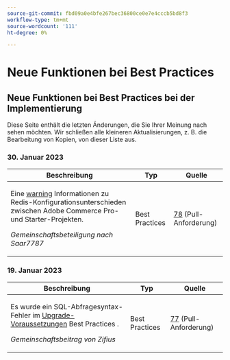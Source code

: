 ```yaml
---
source-git-commit: fbd09a0e4bfe267bec36800ce0e7e4cccb5bd8f3
workflow-type: tm+mt
source-wordcount: '111'
ht-degree: 0%

---
```

# Neue Funktionen bei Best Practices

## Neue Funktionen bei Best Practices bei der Implementierung

Diese Seite enthält die letzten Änderungen, die Sie Ihrer Meinung nach sehen möchten. Wir schließen alle kleineren Aktualisierungen, z. B. die Bearbeitung von Kopien, von dieser Liste aus.

### 30. Januar 2023

<table style="table-layout:auto;">
  <thead>
    <tr>
      <th>Beschreibung</th>
      <th>Typ</th>
      <th>Quelle</th>
    </tr>
  </thead>
  <tbody>
    <tr>
      <td><p>Eine <a href="https://experienceleague.adobe.com/docs/commerce-operations/implementation-playbook/best-practices/planning/redis-service-configuration.html">warning</a> Informationen zu Redis-Konfigurationsunterschieden zwischen Adobe Commerce Pro- und Starter-Projekten.</p>
<p><i>Gemeinschaftsbeteiligung nach Saar7787</i></p></td>
      <td>Best Practices</td>
      <td><a href="https://github.com/AdobeDocs/commerce-operations.en/pull/78">78</a> (Pull-Anforderung)</td>
    </tr>
  </tbody>
</table>

### 19. Januar 2023

<table style="table-layout:auto;">
  <thead>
    <tr>
      <th>Beschreibung</th>
      <th>Typ</th>
      <th>Quelle</th>
    </tr>
  </thead>
  <tbody>
    <tr>
      <td><p>Es wurde ein SQL-Abfragesyntax-Fehler im <a href="https://experienceleague.adobe.com/docs/commerce-operations/implementation-playbook/best-practices/maintenance/commerce-235-upgrade-prerequisites-mariadb.html">Upgrade-Voraussetzungen</a> Best Practices .</p>
<p><i>Gemeinschaftsbeitrag von Zifius</i></p></td>
      <td>Best Practices</td>
      <td><a href="https://github.com/AdobeDocs/commerce-operations.en/pull/77">77</a> (Pull-Anforderung)</td>
    </tr>
  </tbody>
</table><!-- date_group --><!-- month_group --><!-- year_group -->
